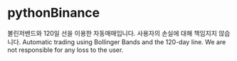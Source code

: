 # pythonBinance
볼린저밴드와 120일 선을 이용한 자동매매입니다.
사용자의 손실에 대해 책임지지 않습니다.
Automatic trading using Bollinger Bands and the 120-day line. We are not responsible for any loss to the user.
